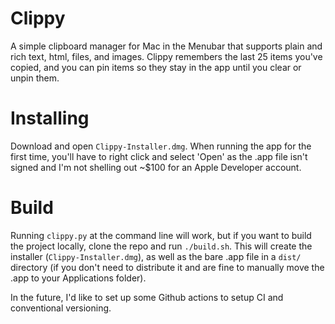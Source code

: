 # Clippy
A simple clipboard manager for Mac in the Menubar that supports plain and rich text, html, files, and images. Clippy remembers the last 25 items you've copied, and you can pin items so they stay in the app until you clear or unpin them.

# Installing
Download and open ```Clippy-Installer.dmg```. When running the app for the first time, you'll have to right click and select 'Open' as the .app file isn't signed and I'm not shelling out ~$100 for an Apple Developer account.

# Build
Running ```clippy.py``` at the command line will work, but if you want to build the project locally, clone the repo and run ```./build.sh```. This will create the installer (```Clippy-Installer.dmg```), as well as the bare .app file in a ```dist/``` directory (if you don't need to distribute it and are fine to manually move the .app to your Applications folder).

In the future, I'd like to set up some Github actions to setup CI and conventional versioning.